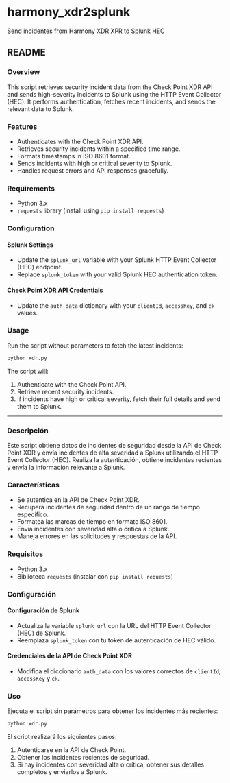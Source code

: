 # harmony_xdr2splunk
Send incidentes from Harmony XDR XPR to Splunk HEC

## README

### Overview
This script retrieves security incident data from the Check Point XDR API and sends high-severity incidents to Splunk using the HTTP Event Collector (HEC). It performs authentication, fetches recent incidents, and sends the relevant data to Splunk.

### Features
- Authenticates with the Check Point XDR API.
- Retrieves security incidents within a specified time range.
- Formats timestamps in ISO 8601 format.
- Sends incidents with high or critical severity to Splunk.
- Handles request errors and API responses gracefully.

### Requirements
- Python 3.x
- `requests` library (install using `pip install requests`)

### Configuration
#### Splunk Settings
- Update the `splunk_url` variable with your Splunk HTTP Event Collector (HEC) endpoint.
- Replace `splunk_token` with your valid Splunk HEC authentication token.

#### Check Point XDR API Credentials
- Update the `auth_data` dictionary with your `clientId`, `accessKey`, and `ck` values.

### Usage
Run the script without parameters to fetch the latest incidents:
```sh
python xdr.py
```

The script will:
1. Authenticate with the Check Point API.
2. Retrieve recent security incidents.
3. If incidents have high or critical severity, fetch their full details and send them to Splunk.

---

### Descripción
Este script obtiene datos de incidentes de seguridad desde la API de Check Point XDR y envía incidentes de alta severidad a Splunk utilizando el HTTP Event Collector (HEC). Realiza la autenticación, obtiene incidentes recientes y envía la información relevante a Splunk.

### Características
- Se autentica en la API de Check Point XDR.
- Recupera incidentes de seguridad dentro de un rango de tiempo específico.
- Formatea las marcas de tiempo en formato ISO 8601.
- Envía incidentes con severidad alta o crítica a Splunk.
- Maneja errores en las solicitudes y respuestas de la API.

### Requisitos
- Python 3.x
- Biblioteca `requests` (instalar con `pip install requests`)

### Configuración
#### Configuración de Splunk
- Actualiza la variable `splunk_url` con la URL del HTTP Event Collector (HEC) de Splunk.
- Reemplaza `splunk_token` con tu token de autenticación de HEC válido.

#### Credenciales de la API de Check Point XDR
- Modifica el diccionario `auth_data` con los valores correctos de `clientId`, `accessKey` y `ck`.

### Uso
Ejecuta el script sin parámetros para obtener los incidentes más recientes:
```sh
python xdr.py
```

El script realizará los siguientes pasos:
1. Autenticarse en la API de Check Point.
2. Obtener los incidentes recientes de seguridad.
3. Si hay incidentes con severidad alta o crítica, obtener sus detalles completos y enviarlos a Splunk.

